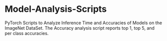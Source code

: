 # Model-Analysis-Scripts
PyTorch Scripts to Analyze Inference Time and Accuracies of Models on the ImageNet DataSet.
The Accuracy analysis script reports top 1, top 5, and per class accuracies.

